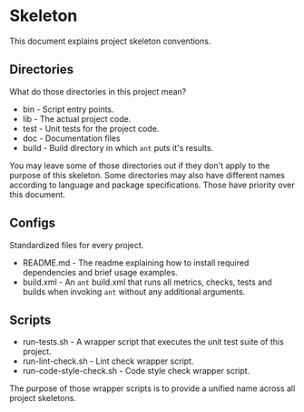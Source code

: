 # Skeleton

This document explains project skeleton conventions.


## Directories

What do those directories in this project mean?

* bin - Script entry points.
* lib - The actual project code.
* test - Unit tests for the project code.
* doc - Documentation files
* build - Build directory in which `ant` puts it's results.

You may leave some of those directories out if they don't apply to the purpose of this skeleton.
Some directories may also have different names according to language and package specifications. Those have priority over this document.


## Configs

Standardized files for every project.

* README.md - The readme explaining how to install required dependencies and brief usage examples.
* build.xml - An `ant` build.xml that runs all metrics, checks, tests and builds when invoking `ant` without any additional arguments.


## Scripts

* run-tests.sh - A wrapper script that executes the unit test suite of this project.
* run-lint-check.sh - Lint check wrapper script.
* run-code-style-check.sh - Code style check wrapper script.

The purpose of those wrapper scripts is to provide a unified name across all project skeletons.
